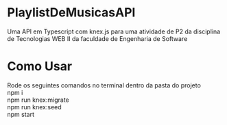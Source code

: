 # PlaylistDeMusicasAPI
Uma API em Typescript com knex.js para uma atividade de P2 da disciplina de Tecnologias WEB II da faculdade de Engenharia de Software

# Como Usar

Rode os seguintes comandos no terminal dentro da pasta do projeto <br />
npm i <br />
npm run knex:migrate <br />
npm run knex:seed <br />
npm start
